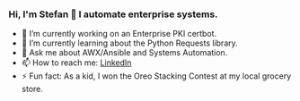 ### Hi, I'm Stefan 👋 I automate enterprise systems.


- 🔭 I’m currently working on an Enterprise PKI certbot.
- 🌱 I’m currently learning about the Python Requests library.
- 💬 Ask me about AWX/Ansible and Systems Automation.
- 📫 How to reach me: [LinkedIn](https://www.linkedin.com/in/stefanbrundige/)
- ⚡ Fun fact: As a kid, I won the Oreo Stacking Contest at my local grocery store.
